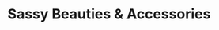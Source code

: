 ---
title: "Sassy Beauties & Accessories"
url: /oak-city/sassy-beauties-und-accessories/
shop: Schmuck
---